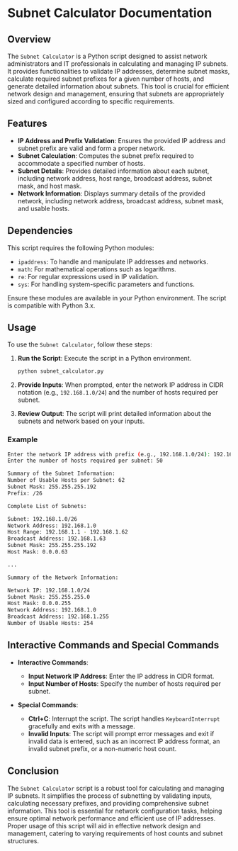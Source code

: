 # Subnet Calculator Documentation

## Overview

The `Subnet Calculator` is a Python script designed to assist network administrators and IT professionals in calculating and managing IP subnets. It provides functionalities to validate IP addresses, determine subnet masks, calculate required subnet prefixes for a given number of hosts, and generate detailed information about subnets. This tool is crucial for efficient network design and management, ensuring that subnets are appropriately sized and configured according to specific requirements.

## Features

- **IP Address and Prefix Validation**: Ensures the provided IP address and subnet prefix are valid and form a proper network.
- **Subnet Calculation**: Computes the subnet prefix required to accommodate a specified number of hosts.
- **Subnet Details**: Provides detailed information about each subnet, including network address, host range, broadcast address, subnet mask, and host mask.
- **Network Information**: Displays summary details of the provided network, including network address, broadcast address, subnet mask, and usable hosts.

## Dependencies

This script requires the following Python modules:
- `ipaddress`: To handle and manipulate IP addresses and networks.
- `math`: For mathematical operations such as logarithms.
- `re`: For regular expressions used in IP validation.
- `sys`: For handling system-specific parameters and functions.

Ensure these modules are available in your Python environment. The script is compatible with Python 3.x.

## Usage

To use the `Subnet Calculator`, follow these steps:

1. **Run the Script**: Execute the script in a Python environment.
   ```bash
   python subnet_calculator.py
   ```

2. **Provide Inputs**: When prompted, enter the network IP address in CIDR notation (e.g., `192.168.1.0/24`) and the number of hosts required per subnet.

3. **Review Output**: The script will print detailed information about the subnets and network based on your inputs.

### Example

```bash
Enter the network IP address with prefix (e.g., 192.168.1.0/24): 192.168.1.0/24
Enter the number of hosts required per subnet: 50

Summary of the Subnet Information:
Number of Usable Hosts per Subnet: 62
Subnet Mask: 255.255.255.192
Prefix: /26

Complete List of Subnets:

Subnet: 192.168.1.0/26
Network Address: 192.168.1.0
Host Range: 192.168.1.1 - 192.168.1.62
Broadcast Address: 192.168.1.63
Subnet Mask: 255.255.255.192
Host Mask: 0.0.0.63

...

Summary of the Network Information:

Network IP: 192.168.1.0/24
Subnet Mask: 255.255.255.0
Host Mask: 0.0.0.255
Network Address: 192.168.1.0
Broadcast Address: 192.168.1.255
Number of Usable Hosts: 254
```

## Interactive Commands and Special Commands

- **Interactive Commands**:
  - **Input Network IP Address**: Enter the IP address in CIDR format.
  - **Input Number of Hosts**: Specify the number of hosts required per subnet.

- **Special Commands**:
  - **Ctrl+C**: Interrupt the script. The script handles `KeyboardInterrupt` gracefully and exits with a message.
  - **Invalid Inputs**: The script will prompt error messages and exit if invalid data is entered, such as an incorrect IP address format, an invalid subnet prefix, or a non-numeric host count.

## Conclusion

The `Subnet Calculator` script is a robust tool for calculating and managing IP subnets. It simplifies the process of subnetting by validating inputs, calculating necessary prefixes, and providing comprehensive subnet information. This tool is essential for network configuration tasks, helping ensure optimal network performance and efficient use of IP addresses. Proper usage of this script will aid in effective network design and management, catering to varying requirements of host counts and subnet structures.
